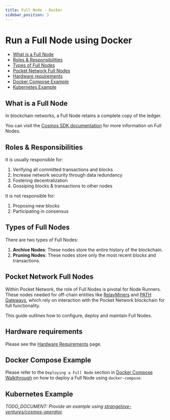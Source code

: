 ```yaml
---
title: Full Node - Docker
sidebar_position: 3
---
```


# Run a Full Node using Docker <!-- omit in toc -->

- [What is a Full Node](#what-is-a-full-node)
- [Roles \& Responsibilities](#roles--responsibilities)
- [Types of Full Nodes](#types-of-full-nodes)
- [Pocket Network Full Nodes](#pocket-network-full-nodes)
- [Hardware requirements](#hardware-requirements)
- [Docker Compose Example](#docker-compose-example)
- [Kubernetes Example](#kubernetes-example)

## What is a Full Node

In blockchain networks, a Full Node retains a complete copy of the ledger.

You can visit the [Cosmos SDK documentation](https://docs.cosmos.network/main/user/run-node/run-node)
for more information on Full Nodes.

## Roles & Responsibilities

It is usually responsible for:

1. Verifying all committed transactions and blocks
2. Increase network security through data redundancy
3. Fostering decentralization
4. Gossiping blocks & transactions to other nodes

It is not responsible for:

1. Proposing new blocks
2. Participating in consensus

## Types of Full Nodes

There are two types of Full Nodes:

1. **Archive Nodes**: These nodes store the entire history of the blockchain.
2. **Pruning Nodes**: These nodes store only the most recent blocks and transactions.

## Pocket Network Full Nodes

Within Pocket Network, the role of Full Nodes is pivotal for Node Runners. These
nodes needed for off-chain entities like [RelayMiners](./relay_miner.md) and
[PATH Gateways](./path_gateway.md), which rely on interaction with the Pocket Network
blockchain for full functionality.

This guide outlines how to configure, deploy and maintain Full Nodes.

## Hardware requirements

Please see the [Hardware Requirements](./hardware_requirements.md#validator--full-node) page.

## Docker Compose Example

Please refer to the `Deploying a Full Node` section in [Docker Compose Walkthrough](../quickstart/docker_compose_walkthrough.md)
on how to deploy a Full Node using `docker-compose`.

## Kubernetes Example

_TODO_DOCUMENT: Provide an example using [strangelove-ventures/cosmos-operator](https://github.com/strangelove-ventures/cosmos-operator)._
